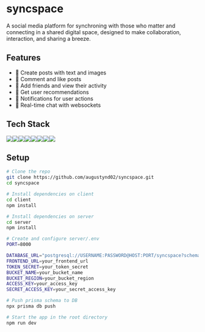 # syncspace

A social media platform for synchroning with those who matter and connecting in a shared digital space, designed to make collaboration, interaction, and sharing a breeze.

## Features

- 📝 Create posts with text and images  
- 💬 Comment and like posts  
- 👥 Add friends and view their activity  
- 🧠 Get user recommendations  
- 🔔 Notifications for user actions
- 💬 Real-time chat with websockets

## Tech Stack

<img src="https://img.shields.io/badge/React-20232A?style=for-the-badge&logo=react&logoColor=61DAFB"/><img src="https://img.shields.io/badge/next%20js-000000?style=for-the-badge&logo=nextdotjs&logoColor=white"/><img src="https://img.shields.io/badge/Node%20js-339933?style=for-the-badge&logo=nodedotjs&logoColor=white"/><img src="https://img.shields.io/badge/Express%20js-000000?style=for-the-badge&logo=express&logoColor=white"/><img src="https://img.shields.io/badge/PostgreSQL-green?style=for-the-badge"/><img src="https://img.shields.io/badge/Prisma-3982CE?style=for-the-badge&logo=Prisma&logoColor=white"/><img src="https://img.shields.io/badge/Sass-CC6699?style=for-the-badge&logo=sass&logoColor=white"/><img src="https://img.shields.io/badge/Amazon_Web_Services-FF9900?style=for-the-badge&logo=amazonwebservices&logoColor=white"/>

## Setup

```bash
# Clone the repo
git clone https://github.com/augustynd02/syncspace.git
cd syncspace

# Install dependencies on client
cd client
npm install

# Install dependencies on server
cd server
npm install

# Create and configure server/.env
PORT=8000

DATABASE_URL="postgresql://USERNAME:PASSWORD@HOST:PORT/syncspace?schema=public"
FRONTEND_URL=your_frontend_url
TOKEN_SECRET=your_token_secret
BUCKET_NAME=your_bucket_name
BUCKET_REGION=your_bucket_region
ACCESS_KEY=your_access_key
SECRET_ACCESS_KEY=your_secret_access_key

# Push prisma schema to DB
npx prisma db push

# Start the app in the root directory
npm run dev
